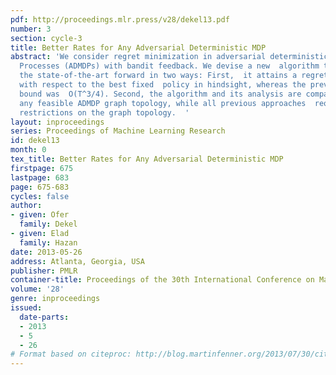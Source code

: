 ```yaml
---
pdf: http://proceedings.mlr.press/v28/dekel13.pdf
number: 3
section: cycle-3
title: Better Rates for Any Adversarial Deterministic MDP
abstract: 'We consider regret minimization in adversarial deterministic Markov  Decision
  Processes (ADMDPs) with bandit feedback. We devise a new  algorithm that pushes
  the state-of-the-art forward in two ways: First,  it attains a regret of O(T^2/3)
  with respect to the best fixed  policy in hindsight, whereas the previous best regret
  bound was  O(T^3/4). Second, the algorithm and its analysis are compatible  with
  any feasible ADMDP graph topology, while all previous approaches  required additional
  restrictions on the graph topology.  '
layout: inproceedings
series: Proceedings of Machine Learning Research
id: dekel13
month: 0
tex_title: Better Rates for Any Adversarial Deterministic MDP
firstpage: 675
lastpage: 683
page: 675-683
cycles: false
author:
- given: Ofer
  family: Dekel
- given: Elad
  family: Hazan
date: 2013-05-26
address: Atlanta, Georgia, USA
publisher: PMLR
container-title: Proceedings of the 30th International Conference on Machine Learning
volume: '28'
genre: inproceedings
issued:
  date-parts:
  - 2013
  - 5
  - 26
# Format based on citeproc: http://blog.martinfenner.org/2013/07/30/citeproc-yaml-for-bibliographies/
---
```

